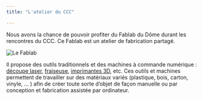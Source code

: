 ```yaml
---
title: "L'atelier du CCC"

---
```


Nous avons la chance de pouvoir profiter du Fablab du Dôme durant les rencontres du CCC. Ce Fablab est un atelier de fabrication partagé. 

![Le Fablab](/fablab.jpg)

Il propose des outils traditionnels et des machines à commande numérique : [découpe laser](https://fablab.ledome.info/#!/machines/laser-trotec-speedy-400), [fraiseuse](https://fablab.ledome.info/#!/machines/shopbot-grande-fraiseuse), [imprimantes 3D](https://fablab.ledome.info/#!/machines/imprimante-3d-ultimaker-2), etc. Ces outils et machines permettent de travailler sur des matériaux variés (plastique, bois, carton, vinyle, … ) afin de créer toute sorte d’objet de façon manuelle ou par conception et fabrication assistée par ordinateur.

